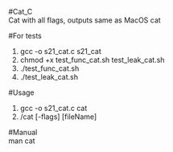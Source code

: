 #Cat_C <br/>
Cat with all flags, outputs same as MacOS cat

#For tests
1. gcc -o s21_cat.c s21_cat
2. chmod +x test_func_cat.sh test_leak_cat.sh
3. ./test_func_cat.sh
4. ./test_leak_cat.sh

#Usage
1) gcc -o s21_cat.c cat
2) /cat [-flags] [fileName]

#Manual <br/>
man cat
